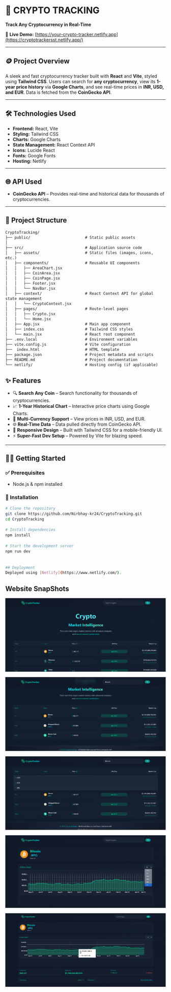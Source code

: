 # 🚀 CRYPTO TRACKING

**Track Any Cryptocurrency in Real-Time**

🔗 **Live Demo:** [https://your-crypto-tracker.netlify.app](https://cryptotrackersst.netlify.app/)

---

## 🪙 Project Overview

A sleek and fast cryptocurrency tracker built with **React** and **Vite**, styled using **Tailwind CSS**. Users can search for **any cryptocurrency**, view its **1-year price history** via **Google Charts**, and see real-time prices in **INR, USD, and EUR**. Data is fetched from the **CoinGecko API**.

---

## 🛠️ Technologies Used

- **Frontend:** React, Vite
- **Styling:** Tailwind CSS
- **Charts:** Google Charts
- **State Management:** React Context API
- **Icons:** Lucide React
- **Fonts:** Google Fonts
- **Hosting:** Netlify

---

## 🌐 API Used

- **CoinGecko API** – Provides real-time and historical data for thousands of cryptocurrencies.

---

## 📁 Project Structure


```
CryptoTracking/
├── public/                        # Static public assets
│                    
├── src/                           # Application source code
│   ├── assets/                    # Static files (images, icons, etc.)
│   ├── components/                # Reusable UI components
│   │   ├── AreaChart.jsx
│   │   ├── CoinArea.jsx
│   │   ├── CoinPage.jsx
│   │   ├── Footer.jsx
│   │   └── NavBar.jsx
│   ├── context/                   # React Context API for global state management
│   │   └── CryptoContext.jsx
│   ├── pages/                     # Route-level pages
│   │   ├── Crypto.jsx
│   │   └── Home.jsx
│   ├── App.jsx                    # Main app component
│   ├── index.css                  # Tailwind CSS styles
│   └── main.jsx                   # React root component
├── .env.local                     # Environment variables
├── vite.config.js                 # Vite configuration
├──  index.html                    # HTML template
├── package.json                   # Project metadata and scripts
├── README.md                      # Project documentation
└── netlify/                       # Hosting config (if applicable)

```

## ✨ Features

- 🔍 **Search Any Coin** – Search functionality for thousands of cryptocurrencies.
- 📈 **1-Year Historical Chart** – Interactive price charts using Google Charts.
- 💱 **Multi-Currency Support** – View prices in INR, USD, and EUR.
- 🌐 **Real-Time Data** – Data pulled directly from CoinGecko API.
- 📱 **Responsive Design** – Built with Tailwind CSS for a mobile-friendly UI.
- ⚡ **Super-Fast Dev Setup** – Powered by Vite for blazing speed.

---

## 🧑‍💻 Getting Started

### ✅ Prerequisites

- Node.js & npm installed

### 🔧 Installation

```bash
# Clone the repository
git clone https://github.com/Nirbhay-kr24/CryptoTracking.git
cd CryptoTracking

# Install dependencies
npm install

# Start the development server
npm run dev


## Deployment
Deployed using [Netlify](https://www.netlify.com/).   

```

## Website SnapShots

![1](https://github.com/Nirbhay-kr24/Crypto-Tracker/blob/main/src/assets/first.png)

![2](https://github.com/Nirbhay-kr24/Crypto-Tracker/blob/main/src/assets/second.png)

![3](https://github.com/Nirbhay-kr24/Crypto-Tracker/blob/main/src/assets/third.png)

![4](https://github.com/Nirbhay-kr24/Crypto-Tracker/blob/main/src/assets/four.png)

![5](https://github.com/Nirbhay-kr24/Crypto-Tracker/blob/main/src/assets/five.png)







